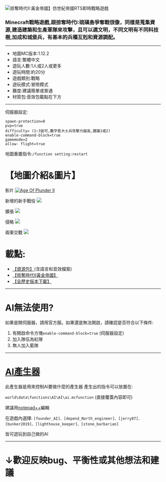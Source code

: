 ![掠奪時代II:黃金帝國】仿世紀帝國RTS即時戰略遊戲](https://truth.bahamut.com.tw/s01/202001/d51856ca3778e150a3e45c863715089b.JPG?w=1000 "掠奪時代II:黃金帝國】仿世紀帝國RTS即時戰略遊戲")
### Minecraft戰略遊戲,跟掠奪時代I:硫磺島爭奪戰很像，同樣是蒐集資源,建造建築和生產軍隊來攻擊，且可以選文明，不同文明有不同科技樹,加成和城堡兵，有基本的兵種互剋和資源調配。

------------

- 地圖MC版本:1.12.2
- 語言:繁體中文
- 遊玩人數:1人或2人或更多
- 遊玩時間:約20分
- 遊戲類別:戰略
- 遊玩模式:冒險模式
- 難度:建議簡單或普通
- 材質包:音效包載點在下方

------------

伺服器設定:

    spawn-protection=0
    pvp=true
    difficulty= (1~3皆可,數字愈大士兵攻擊力越高,建議1或2)
    enable-command-block=true
    gamemode=2
    allow- flight=true

地圖重置指令:`/function setting:restart`
# 【地圖介紹&圖片】

影片
[![Age Of Plunder II](https://github.com/wuilliam104286/image_saves/blob/master/img/aop2/video/0.png?raw=true "Age Of Plunder II")](https://www.youtube.com/watch?v=UTANnTxJJ04 "Age Of Plunder II")

新增的新手戰役
![](https://truth.bahamut.com.tw/s01/202002/b4c958e6dd17b277ff0fb35ec21c42b7.JPG?w=1000)

擴張
![](https://truth.bahamut.com.tw/s01/202001/deb3e7c66fc51636db7e36f52bd3813b.JPG?w=1000)

侵略
![](https://truth.bahamut.com.tw/s01/201909/f67677842399d0886cd5a2b0cae1e565.JPG?w=1000)

兩軍交戰
![](https://truth.bahamut.com.tw/s01/201909/74bfbf98c53152466984c5b252939caa.JPG?w=1000)

# 載點:
- [【資源包】](https://bit.ly/掠奪時代2資源包 "【資源包】")(含語言和音效檔案)
- [【掠奪時代II黃金帝國】](https://bit.ly/掠奪時代2繁體 "【掠奪時代II黃金帝國】")
- [【全歷史版本下載】](https://github.com/micr0dust/Age-Of-Plunder-II-Traditional-Chinese/releases "【全歷史版本下載】")
------------

# AI無法使用?

如果是開伺服器，請用官方服。如果還是無法開啟，請確認是否符合以下條件:
1. 有開啟命令方塊`enable-command-block=true` (伺服器設定)
2. 加入隊伍為紅隊
3. 無人加入藍隊

------------

# [AI產生器](https://riyntdypfmgq5f8zfnfxiq-on.drv.tw/minecraft/Generator/ai_build.html "AI產生器")
此產生器是用來控制AI要做什麼的產生器
產生出的指令可以放置在:

`world\data\functions\AI\AI\ai.mcfunction` 
(直接覆蓋內容即可)

建議用[notepad++](https://notepad-plus-plus.org/downloads/ "notepad++")編輯


在遊戲內選擇:
`[founder_AI]、[depend_North_engineer]、[jerry87]、[bunker2019]、[lighthouse_keeper]、[stone_barbarian] `

皆可遊玩到自己做的AI

------------
# ↓歡迎反映bug、平衡性或其他想法和建議
